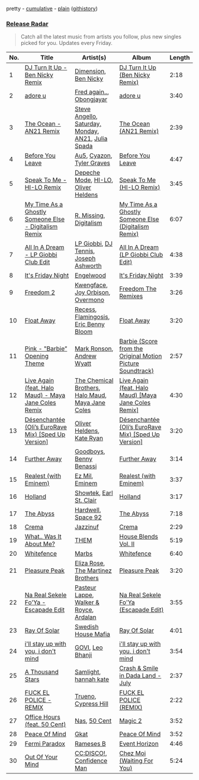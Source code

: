 pretty - [cumulative](/playlists/cumulative/Release%20Radar.md) - [plain](/playlists/plain/37i9dQZEVXbsudmxBFKW7G) ([githistory](https://github.githistory.xyz/vitokorn/spotify-playlist-archive/blob/master/playlists/plain/37i9dQZEVXbsudmxBFKW7G))

### [Release Radar](https://open.spotify.com/playlist/37i9dQZEVXbsudmxBFKW7G)

> Catch all the latest music from artists you follow, plus new singles picked for you. Updates every Friday.

| No. | Title | Artist(s) | Album | Length |
|---|---|---|---|---|
| 1 | [DJ Turn It Up - Ben Nicky Remix](https://open.spotify.com/track/5nqW6RAWDBynvve3TDXH9r) | [Dimension](https://open.spotify.com/artist/1QMgre3BHX161ZHtWMUu6S), [Ben Nicky](https://open.spotify.com/artist/3Bd1phrOZJuCev9U0bzdtA) | [DJ Turn It Up (Ben Nicky Remix)](https://open.spotify.com/album/2X5Q84NtVSBrSAKuyXrnGh) | 2:18 |
| 2 | [adore u](https://open.spotify.com/track/3YgtkOxZsTuaZdL8McA1FQ) | [Fred again..](https://open.spotify.com/artist/4oLeXFyACqeem2VImYeBFe), [Obongjayar](https://open.spotify.com/artist/6l7R1jntPahGxwJt7Tky8h) | [adore u](https://open.spotify.com/album/7K3BWpksmH4L7BoqUdhZrL) | 3:40 |
| 3 | [The Ocean - AN21 Remix](https://open.spotify.com/track/75hzpFYuH5UIrkvrxFIliO) | [Steve Angello](https://open.spotify.com/artist/4FqPRilb0Ja0TKG3RS3y4s), [Saturday, Monday](https://open.spotify.com/artist/4ChtTBF8lU2YYsuoTrquYn), [AN21](https://open.spotify.com/artist/3wPBMtzFP84b7UN786Sxhn), [Julia Spada](https://open.spotify.com/artist/0GtgBnMAiOhU6MebyAB0V2) | [The Ocean (AN21 Remix)](https://open.spotify.com/album/6Z55Ajz4ZWxWjE2upY8n4J) | 2:39 |
| 4 | [Before You Leave](https://open.spotify.com/track/5tkIlZJ0rIGFpNg0q94H10) | [Au5](https://open.spotify.com/artist/40WIa01eubnEVkxUHeDZyF), [Cyazon](https://open.spotify.com/artist/7yiGQoPOHVrr5LGKf5VwP8), [Tyler Graves](https://open.spotify.com/artist/5bFKudtw20QjmAFeA1hBLq) | [Before You Leave](https://open.spotify.com/album/2Kl375ovgfhqoKTEzbb7es) | 4:47 |
| 5 | [Speak To Me - HI-LO Remix](https://open.spotify.com/track/3l6EYiI1qc6tMCZ3ACU3bG) | [Depeche Mode](https://open.spotify.com/artist/762310PdDnwsDxAQxzQkfX), [HI-LO](https://open.spotify.com/artist/0ETJQforv5OXgDgidQv9qd), [Oliver Heldens](https://open.spotify.com/artist/5nki7yRhxgM509M5ADlN1p) | [Speak To Me (HI-LO Remix)](https://open.spotify.com/album/46xiRR85sqnTRCWmQx4IDa) | 3:45 |
| 6 | [My Time As a Ghostly Someone Else - Digitalism Remix](https://open.spotify.com/track/2tdj62cWEqXipv6zqPH8lW) | [R. Missing](https://open.spotify.com/artist/4EVSMYb2zBDoSHSGEqeztu), [Digitalism](https://open.spotify.com/artist/2fBURuq7FrlH6z5F92mpOl) | [My Time As a Ghostly Someone Else (Digitalism Remix)](https://open.spotify.com/album/7ghH664mCMjYBiMXBrlNox) | 6:07 |
| 7 | [All In A Dream - LP Giobbi Club Edit](https://open.spotify.com/track/0Sezv2khtojSuEBeM1WRJK) | [LP Giobbi](https://open.spotify.com/artist/3oKnyRhYWzNsTiss5n4Z1J), [DJ Tennis](https://open.spotify.com/artist/6vJvFV1A2CpT8s5B1oUN6t), [Joseph Ashworth](https://open.spotify.com/artist/7CpmbhzkL9uT1D9nhckTxB) | [All In A Dream (LP Giobbi Club Edit)](https://open.spotify.com/album/5dH9IPXKnOoeT5h8GNfWcx) | 4:38 |
| 8 | [It's Friday Night](https://open.spotify.com/track/7md7MqJ7635MvsQ7dC2HPl) | [Engelwood](https://open.spotify.com/artist/7rgCh0Go1ezmcV75kXQM2T) | [It's Friday Night](https://open.spotify.com/album/76oN2r1XDT0JyRacfeBFar) | 3:39 |
| 9 | [Freedom 2](https://open.spotify.com/track/1TfP5dHLnSUo1wum5iywez) | [Kwengface](https://open.spotify.com/artist/5O1YiYFy3CEWD2lkOmoerV), [Joy Orbison](https://open.spotify.com/artist/0aIpJqqTLf683ojWREc5lg), [Overmono](https://open.spotify.com/artist/01PnN11ovfen6xUOHfNpn3) | [Freedom The Remixes](https://open.spotify.com/album/5SKnuvPKbrRDlqoLAtAlSO) | 3:26 |
| 10 | [Float Away](https://open.spotify.com/track/76KxWvxm763N3sZimza4jB) | [Recess](https://open.spotify.com/artist/5IDiFSigwW7lWhyCbPCwoE), [Flamingosis](https://open.spotify.com/artist/75cW8FFekyCjj0mfZM1Gfb), [Eric Benny Bloom](https://open.spotify.com/artist/5iaAaY9BB6p5HFHdE8G0Ao) | [Float Away](https://open.spotify.com/album/0bL0Mp4270DE3GaUUyFFzV) | 3:20 |
| 11 | [Pink - "Barbie” Opening Theme](https://open.spotify.com/track/3wxrc8PS92k6HxIop4KDSR) | [Mark Ronson](https://open.spotify.com/artist/3hv9jJF3adDNsBSIQDqcjp), [Andrew Wyatt](https://open.spotify.com/artist/4TpW7t4Cz0RG1gOEU6EcUm) | [Barbie (Score from the Original Motion Picture Soundtrack)](https://open.spotify.com/album/5zaVq7C2Fb9ydqg1SU9qFy) | 2:57 |
| 12 | [Live Again (feat. Halo Maud) - Maya Jane Coles Remix](https://open.spotify.com/track/4BqdhWfQPtoauJZz9DOiaF) | [The Chemical Brothers](https://open.spotify.com/artist/1GhPHrq36VKCY3ucVaZCfo), [Halo Maud](https://open.spotify.com/artist/6PXvOmtayxXQNE9stTpRMs), [Maya Jane Coles](https://open.spotify.com/artist/6TshTCYwh9ySzOO6Jy4Ux2) | [Live Again (feat. Halo Maud) [Maya Jane Coles Remix]](https://open.spotify.com/album/0n8GJd68ep6lgeHmXqkmLD) | 4:30 |
| 13 | [Désenchantée (Oli’s EuroRave Mix) [Sped Up Version]](https://open.spotify.com/track/6LNjBYBeSFpzVwM9cAvYMq) | [Oliver Heldens](https://open.spotify.com/artist/5nki7yRhxgM509M5ADlN1p), [Kate Ryan](https://open.spotify.com/artist/47BNWfpngeFHYvBlPPyraM) | [Désenchantée (Oli’s EuroRave Mix) [Sped Up Version]](https://open.spotify.com/album/6ocpbCBWNSZXxz4JYVAHxI) | 3:20 |
| 14 | [Further Away](https://open.spotify.com/track/5w6NzsoExb9pPhoEN9aWRc) | [Goodboys](https://open.spotify.com/artist/2nm38smINjms1LtczR0Cei), [Benny Benassi](https://open.spotify.com/artist/4Ws2otunReOa6BbwxxpCt6) | [Further Away](https://open.spotify.com/album/5Cj5Y28x79njyaIIus6zNB) | 3:14 |
| 15 | [Realest (with Eminem)](https://open.spotify.com/track/049m5wlslFiYLQuqxrG6QB) | [Ez Mil](https://open.spotify.com/artist/1IQ4CjwKkdARjL5KtYiMt4), [Eminem](https://open.spotify.com/artist/7dGJo4pcD2V6oG8kP0tJRR) | [Realest (with Eminem)](https://open.spotify.com/album/2qJd6dBsXw6hZrZp8L8n2P) | 3:37 |
| 16 | [Holland](https://open.spotify.com/track/431O6PfFp695x3TQqZRiBN) | [Showtek](https://open.spotify.com/artist/3gk0OYeLFWYupGFRHqLSR7), [Earl St. Clair](https://open.spotify.com/artist/0h9IuyuhaLBJWOpebvgTk5) | [Holland](https://open.spotify.com/album/230oAH5ivLCr3cwMCnwe8V) | 3:17 |
| 17 | [The Abyss](https://open.spotify.com/track/6YUnruRH7cz1pe1YruJrdR) | [Hardwell](https://open.spotify.com/artist/6BrvowZBreEkXzJQMpL174), [Space 92](https://open.spotify.com/artist/6TVdVlY6irsNPkMHT2HkfD) | [The Abyss](https://open.spotify.com/album/2qqXh9MaZzgaGfw4PCGtOS) | 7:18 |
| 18 | [Crema](https://open.spotify.com/track/7IvvJS3KzogD6hbjS8ucN2) | [Jazzinuf](https://open.spotify.com/artist/6rJ1GwtHin2BJbKLuNn9pi) | [Crema](https://open.spotify.com/album/5eUGVHoI5xxapnhCk3I2Qu) | 2:29 |
| 19 | [What.. Was It About Me?](https://open.spotify.com/track/0n6zSjCkK6uveHoUpv2iG1) | [THEM](https://open.spotify.com/artist/4I6jEoxPfOZ3Qgu2dOyhom) | [House Blends Vol. II](https://open.spotify.com/album/0zhZHolKeec4H2xkiWRpJ1) | 5:19 |
| 20 | [Whitefence](https://open.spotify.com/track/5aTJCIqSMjJeIfyqU9ZIPF) | [Marbs](https://open.spotify.com/artist/4XFeqUra2PvHDnjxKNATB9) | [Whitefence](https://open.spotify.com/album/0CmisYhh8J17BEwywzTWV5) | 6:40 |
| 21 | [Pleasure Peak](https://open.spotify.com/track/0p4gPitg46gAPG3IdJvW5d) | [Eliza Rose](https://open.spotify.com/artist/4XC335ouK6pXyq4QiIb8bP), [The Martinez Brothers](https://open.spotify.com/artist/7B1LLuCQk13H4Mb6CFBftU) | [Pleasure Peak](https://open.spotify.com/album/3myfX09GyHOpYaDN0AlHFY) | 3:20 |
| 22 | [Na Real Sekele Fo'Ya - Escapade Edit](https://open.spotify.com/track/2F5ndth7ODtTzHC6X2JZb9) | [Pasteur Lappe](https://open.spotify.com/artist/3RDxL9p4jBPGdoaKVcD2Ff), [Walker & Royce](https://open.spotify.com/artist/1lAwVq9MxNJkB0dEY6xNoV), [Ardalan](https://open.spotify.com/artist/21j2G9IPn9QLHII7faCOsw) | [Na Real Sekele Fo'Ya (Escapade Edit)](https://open.spotify.com/album/5ET0JlLNA0IdvwQIzSBjnC) | 3:55 |
| 23 | [Ray Of Solar](https://open.spotify.com/track/5Y2n6pW4Vqr4Mzkd9V4Uk8) | [Swedish House Mafia](https://open.spotify.com/artist/1h6Cn3P4NGzXbaXidqURXs) | [Ray Of Solar](https://open.spotify.com/album/3qoGM4yHcw91XeCA6bC7Pb) | 4:01 |
| 24 | [i'll stay up with you, i don't mind](https://open.spotify.com/track/7aTFp0m1U3VKE8lTigCo33) | [GOVI](https://open.spotify.com/artist/12qE4Gh9Ee2jAooVkZLq62), [Leo Bhanji](https://open.spotify.com/artist/6O5GOlHxncbRRAntqtIYMP) | [i'll stay up with you, i don't mind](https://open.spotify.com/album/36ZbplExLHg2j9lSdZvYJD) | 3:54 |
| 25 | [A Thousand Stars](https://open.spotify.com/track/2Ukl09bCqCTZ3DA49kmSIy) | [Samlight](https://open.spotify.com/artist/2O8vLNXeIM7NGGUAb5LxX8), [hannah kate](https://open.spotify.com/artist/7HPNYz5CtDCjSmxPj15VJQ) | [Crash & Smile in Dada Land - July](https://open.spotify.com/album/353QJybCSXHUQnsXd6DtqM) | 2:37 |
| 26 | [FUCK EL POLICE - REMIX](https://open.spotify.com/track/3oIsx1ixRKtt4bZu9qT8Ut) | [Trueno](https://open.spotify.com/artist/2x7PC78TmgqpEIjaGAZ0Oz), [Cypress Hill](https://open.spotify.com/artist/4P0dddbxPil35MNN9G2MEX) | [FUCK EL POLICE (REMIX)](https://open.spotify.com/album/5c5xfOQXKfJBHXNj1iAO5s) | 2:22 |
| 27 | [Office Hours (feat. 50 Cent)](https://open.spotify.com/track/7cXlDCmulkI5UWLCtSjhRF) | [Nas](https://open.spotify.com/artist/20qISvAhX20dpIbOOzGK3q), [50 Cent](https://open.spotify.com/artist/3q7HBObVc0L8jNeTe5Gofh) | [Magic 2](https://open.spotify.com/album/2TcGsG6Ht4iMbEQ0u62Rbz) | 3:52 |
| 28 | [Peace Of Mind](https://open.spotify.com/track/3exei8lzbQbsf9D0GEafhR) | [Gkat](https://open.spotify.com/artist/4CX46ZO686NvuigcYb3UVD) | [Peace Of Mind](https://open.spotify.com/album/2962g5HSiFW6hk9XWhbn9K) | 3:52 |
| 29 | [Fermi Paradox](https://open.spotify.com/track/5dU85KWdUPyUyg7fiqJZmY) | [Rameses B](https://open.spotify.com/artist/06EfEcjc0vdvI6VNL0soIO) | [Event Horizon](https://open.spotify.com/album/5728j95lcWaoyXJnGVS0Ne) | 4:46 |
| 30 | [Out Of Your Mind](https://open.spotify.com/track/3suvcz9w8uyGZL8D7V2V45) | [CC:DISCO!](https://open.spotify.com/artist/37fxVoFAMzet5CiiDg7SL7), [Confidence Man](https://open.spotify.com/artist/0RwXnFrEoI8tltFvYpJgP6) | [Chez Moi (Waiting For You)](https://open.spotify.com/album/5HwZIHl2vkaEGzuvNorz84) | 5:24 |